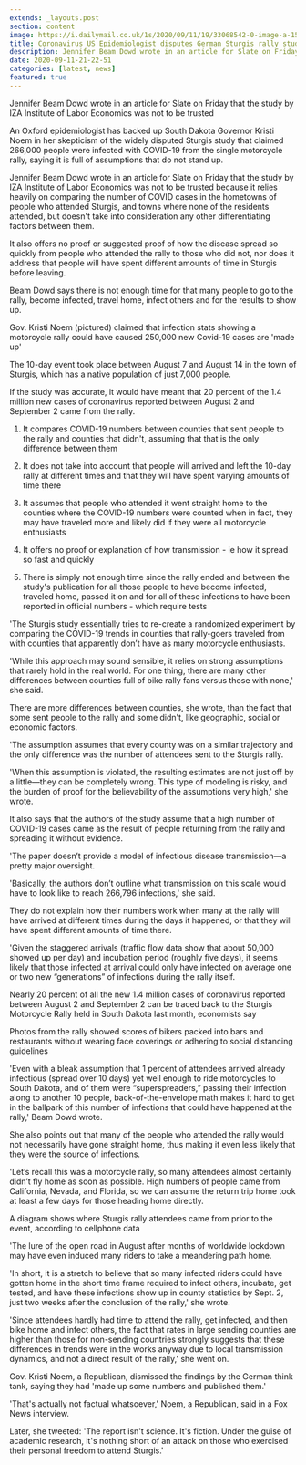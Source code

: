 ```yaml
---
extends: _layouts.post
section: content
image: https://i.dailymail.co.uk/1s/2020/09/11/19/33068542-0-image-a-15_1599850733424.jpg 
title: Coronavirus US Epidemiologist disputes German Sturgis rally study 
description: Jennifer Beam Dowd wrote in an article for Slate on Friday that the study by IZA Institute of Labor Economics was not to be taken at face value because it was based on assumptions. 
date: 2020-09-11-21-22-51 
categories: [latest, news] 
featured: true 
--- 
```

Jennifer Beam Dowd wrote in an article for Slate on Friday that the study by IZA Institute of Labor Economics was not to be trusted

An Oxford epidemiologist has backed up South Dakota Governor Kristi Noem in her skepticism of the widely disputed Sturgis study that claimed 266,000 people were infected with COVID-19 from the single motorcycle rally, saying it is full of assumptions that do not stand up.   

Jennifer Beam Dowd wrote in an article for Slate on Friday that the study by IZA Institute of Labor Economics was not to be trusted because it relies heavily on comparing the number of COVID cases in the hometowns of people who attended Sturgis, and towns where none of the residents attended, but doesn't take into consideration any other differentiating factors between them. 

It also offers no proof or suggested proof of how the disease spread so quickly from people who attended the rally to those who did not, nor does it address that people will have spent different amounts of time in Sturgis before leaving. 

Beam Dowd says there is not enough time for that many people to go to the rally, become infected, travel home, infect others and for the results to show up.  

Gov. Kristi Noem (pictured) claimed that infection stats showing a motorcycle rally could have caused 250,000 new Covid-19 cases are 'made up'



The 10-day event took place between August 7 and August 14 in the town of Sturgis, which has a native population of just 7,000 people. 

If the study was accurate, it would have meant that 20 percent of the 1.4 million new cases of coronavirus reported between August 2 and September 2 came from the rally. 

1) It compares COVID-19 numbers between counties that sent people to the rally and counties that didn't, assuming that that is the only difference between them 

2) It does not take into account that people will arrived and left the 10-day rally at different times and that they will have spent varying amounts of time there 

3) It assumes that people who attended it went straight home to the counties where the COVID-19 numbers were counted when in fact, they may have traveled more and likely did if they were all motorcycle enthusiasts

4) It offers no proof or explanation of how transmission - ie how it spread so fast and quickly 

5) There is simply not enough time since the rally ended and between the study's publication for all those people to have become infected, traveled home, passed it on and for all of these infections to have been reported in official numbers - which require tests  

'The Sturgis study essentially tries to re-create a randomized experiment by comparing the COVID-19 trends in counties that rally-goers traveled from with counties that apparently don’t have as many motorcycle enthusiasts. 

'While this approach may sound sensible, it relies on strong assumptions that rarely hold in the real world. For one thing, there are many other differences between counties full of bike rally fans versus those with none,' she said.  

There are more differences between counties, she wrote, than the fact that some sent people to the rally and some didn't, like geographic, social or economic factors. 

'The assumption assumes that every county was on a similar trajectory and the only difference was the number of attendees sent to the Sturgis rally. 

'When this assumption is violated, the resulting estimates are not just off by a little—they can be completely wrong. This type of modeling is risky, and the burden of proof for the believability of the assumptions very high,' she wrote. 

It also says that the authors of the study assume that a high number of COVID-19 cases came as the result of people returning from the rally and spreading it without evidence. 

'The paper doesn’t provide a model of infectious disease transmission—a pretty major oversight. 

'Basically, the authors don’t outline what transmission on this scale would have to look like to reach 266,796 infections,' she said. 

They do not explain how their numbers work when many at the rally will have arrived at different times during the days it happened, or that they will have spent different amounts of time there.

'Given the staggered arrivals (traffic flow data show that about 50,000 showed up per day) and incubation period (roughly five days), it seems likely that those infected at arrival could only have infected on average one or two new “generations” of infections during the rally itself. 

Nearly 20 percent of all the new 1.4 million cases of coronavirus reported between August 2 and September 2 can be traced back to the Sturgis Motorcycle Rally held in South Dakota last month, economists say 

Photos from the rally showed scores of bikers packed into bars and restaurants without wearing face coverings or adhering to social distancing guidelines

'Even with a bleak assumption that 1 percent of attendees arrived already infectious (spread over 10 days) yet well enough to ride motorcycles to South Dakota, and of them were “superspreaders,” passing their infection along to another 10 people, back-of-the-envelope math makes it hard to get in the ballpark of this number of infections that could have happened at the rally,' Beam Dowd wrote. 

She also points out that many of the people who attended the rally would not necessarily have gone straight home, thus making it even less likely that they were the source of infections.

'Let’s recall this was a motorcycle rally, so many attendees almost certainly didn’t fly home as soon as possible. High numbers of people came from California, Nevada, and Florida, so we can assume the return trip home took at least a few days for those heading home directly. 

A diagram shows where Sturgis rally attendees came from prior to the event, according to cellphone data 

'The lure of the open road in August after months of worldwide lockdown may have even induced many riders to take a meandering path home.

'In short, it is a stretch to believe that so many infected riders could have gotten home in the short time frame required to infect others, incubate, get tested, and have these infections show up in county statistics by Sept. 2, just two weeks after the conclusion of the rally,' she wrote. 

'Since attendees hardly had time to attend the rally, get infected, and then bike home and infect others, the fact that rates in large sending counties are higher than those for non-sending countries strongly suggests that these differences in trends were in the works anyway due to local transmission dynamics, and not a direct result of the rally,' she went on. 

Gov. Kristi Noem, a Republican, dismissed the findings by the German think tank, saying they had 'made up some numbers and published them.'  

'That's actually not factual whatsoever,' Noem, a Republican, said in a Fox News interview.  

Later, she tweeted: 'The report isn't science. It's fiction. Under the guise of academic research, it's nothing short of an attack on those who exercised their personal freedom to attend Sturgis.' 

